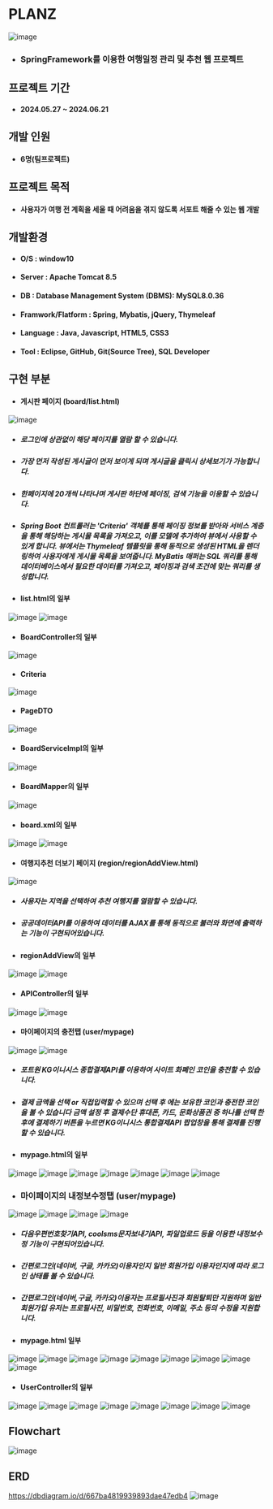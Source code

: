 # PLANZ
![image](https://github.com/Dong0E/PLANZ/assets/168512107/24c8b6d5-9d68-409d-a22d-adecfd2080df)

+ ### SpringFramework를 이용한 여행일정 관리 및 추천 웹 프로젝트

## 프로젝트 기간

+ #### 2024.05.27 ~ 2024.06.21

## 개발 인원

+ #### 6명(팀프로젝트)

## 프로젝트 목적

+ #### 사용자가 여행 전 계획을 세울 때 어려움을 겪지 않도록 서포트 해줄 수 있는 웹 개발
  

## 개발환경

+ #### O/S : window10
+ #### Server : Apache Tomcat 8.5
+ #### DB : Database Management System (DBMS): MySQL8.0.36
+ #### Framwork/Flatform : Spring, Mybatis, jQuery, Thymeleaf
+ #### Language : Java, Javascript, HTML5, CSS3
+ #### Tool : Eclipse, GitHub, Git(Source Tree), SQL Developer

## 구현 부분

+ #### 게시판 페이지 (board/list.html)
![image](https://github.com/Dong0E/PLANZ/assets/168512107/dee0d79d-f249-4381-8929-136dce63ee5a)


  + ##### 로그인에 상관없이 해당 페이지를 열람 할 수 있습니다.
  + ##### 가장 먼저 작성된 게시글이 먼저 보이게 되며 게시글을 클릭시 상세보기가 가능합니다.
  + ##### 한페이지에 20개씩 나타나며 게시판 하단에 페이징, 검색 기능을 이용할 수 있습니다.
  + ##### Spring Boot 컨트롤러는 'Criteria' 객체를 통해 페이징 정보를 받아와 서비스 계층을 통해 해당하는 게시물 목록을 가져오고, 이를 모델에 추가하여 뷰에서 사용할 수 있게 합니다. 뷰에서는 Thymeleaf 템플릿을 통해 동적으로 생성된 HTML을 렌더링하여 사용자에게 게시물 목록을 보여줍니다. MyBatis 매퍼는 SQL 쿼리를 통해 데이터베이스에서 필요한 데이터를 가져오고, 페이징과 검색 조건에 맞는 쿼리를 생성합니다.
 
  + #### list.html의 일부

  ![image](https://github.com/Dong0E/PLANZ/assets/168512107/cb9afa58-dd6d-4e66-b72d-979767d853a9)
  ![image](https://github.com/Dong0E/PLANZ/assets/168512107/dce61863-1fca-4e76-b421-855003d71b1e)


  + #### BoardController의 일부
  ![image](https://github.com/Dong0E/PLANZ/assets/168512107/e67d4772-8579-4a42-b883-0ae116531d7c)

  + #### Criteria
  ![image](https://github.com/Dong0E/PLANZ/assets/168512107/98f5d5ca-b98c-4ca5-ad5a-f99ee479348a)

  + #### PageDTO
  ![image](https://github.com/Dong0E/PLANZ/assets/168512107/3de21aeb-6117-4efa-a9ea-d53e7559f14f)

  + #### BoardServicelmpl의 일부
  ![image](https://github.com/Dong0E/PLANZ/assets/168512107/9a30a90b-70cd-4912-a460-ad11acf27235)

  + #### BoardMapper의 일부
  ![image](https://github.com/Dong0E/PLANZ/assets/168512107/df6299a4-3d5b-4e01-b289-aa9ea117849d)
  
  + #### board.xml의 일부
  ![image](https://github.com/Dong0E/PLANZ/assets/168512107/0299b97a-9e4e-4b68-afe0-e46ba98572e7)
  ![image](https://github.com/Dong0E/PLANZ/assets/168512107/ba1f0386-dd09-4aa2-b952-1f16c0be9a36)



+ #### 여행지추천 더보기 페이지 (region/regionAddView.html)
![image](https://github.com/Dong0E/PLANZ/assets/168512107/8ecb16da-d6f7-4739-94d7-7f52ded0b244)



  + ##### 사용자는 지역을 선택하여 추천 여행지를 열람할 수 있습니다.
  + ##### 공공데이터API를 이용하여 데이터를 AJAX를 통해 동적으로 불러와 화면에 출력하는 기능이 구현되어있습니다.
 
  
  + #### regionAddView의 일부
  ![image](https://github.com/Dong0E/PLANZ/assets/168512107/cc1da91b-6619-45c3-b009-55d9fa88ef73)
  ![image](https://github.com/Dong0E/PLANZ/assets/168512107/9e29a032-88ad-4223-ad27-bff8f47a9d56)

  + #### APIController의 일부
  ![image](https://github.com/Dong0E/PLANZ/assets/168512107/814a9c85-0f43-47a4-9abb-bbc8c55db439)
  ![image](https://github.com/Dong0E/PLANZ/assets/168512107/6135ff55-7df1-494c-9cae-3910c032e9e9)



+ #### 마이페이지의 충전탭 (user/mypage)
![image](https://github.com/Dong0E/PLANZ/assets/168512107/49c33489-4faf-45d4-ac94-ff31ffbf1fd0)
![image](https://github.com/Dong0E/PLANZ/assets/168512107/ba733fe2-d69e-4051-86ef-24bab27155e4)


  + ##### 포트원 KG이니시스 종합결제API를 이용하여 사이트 화폐인 코인을 충전할 수 있습니다.
  + ##### 결제 금액을 선택 or 직접입력할 수 있으며 선택 후 에는 보유한 코인과 충전한 코인을 볼 수 있습니다 금액 설정 후 결제수단 휴대폰, 카드, 문화상품권 중 하나를 선택 한 후에 결제하기 버튼을 누르면 KG이니시스 통합결제API 팝업창을 통해 결제를 진행 할 수 있습니다.

  + #### mypage.html의 일부
  ![image](https://github.com/Dong0E/PLANZ/assets/168512107/367b3ed8-4ee9-43ae-b090-3aa5a6a244e0)
  ![image](https://github.com/Dong0E/PLANZ/assets/168512107/b080b2a5-e944-4d55-ab4e-a9077ec26eda)
  ![image](https://github.com/Dong0E/PLANZ/assets/168512107/b9d3f91e-93f1-4c87-a7d0-72271b3b0ba7)
  ![image](https://github.com/Dong0E/PLANZ/assets/168512107/c3c0439b-b7c5-4cf7-948b-1128fcd42462)
  ![image](https://github.com/Dong0E/PLANZ/assets/168512107/dacc5b36-d54c-49ed-855c-8c04b7de1962)
  ![image](https://github.com/Dong0E/PLANZ/assets/168512107/3799a7a0-d913-480b-993a-3d115c28570f)
  ![image](https://github.com/Dong0E/PLANZ/assets/168512107/850b2ee4-c0a5-4e06-8152-67daac96f62a)


+ ### 마이페이지의 내정보수정탭 (user/mypage)
![image](https://github.com/Dong0E/PLANZ/assets/168512107/8360f5ee-ee35-4f52-a88b-d22415a08a2a)
![image](https://github.com/Dong0E/PLANZ/assets/168512107/3f453d4c-5c25-4f3e-9637-be55b4a088d5)
![image](https://github.com/Dong0E/PLANZ/assets/168512107/5d122552-abcf-411d-8e9f-cd8ab0a3f6a5)
![image](https://github.com/Dong0E/PLANZ/assets/168512107/ccf0d949-2e0c-4fa7-951e-286a9721dbd2)


  + ##### 다음우편번호찾기API, coolsms문자보내기API, 파일업로드 등을 이용한 내정보수정 기능이 구현되어있습니다.
  + ##### 간편로그인(네이버, 구글, 카카오)이용자인지 일반 회원가입 이용자인지에 따라 로그인 상태를 볼 수 있습니다.
  + ##### 간편로그인(네이버,구글, 카카오)이용자는 프로필사진과 회원탈퇴만 지원하며 일반 회원가입 유저는 프로필사진, 비밀번호, 전화번호, 이메일, 주소 등의 수정을 지원합니다.

  + #### mypage.html 일부
  ![image](https://github.com/Dong0E/PLANZ/assets/168512107/aa16c608-7a49-4f54-b065-b2e0151a5d12)
  ![image](https://github.com/Dong0E/PLANZ/assets/168512107/8a54a917-bb28-4474-877f-72deb25bbd0f)
  ![image](https://github.com/Dong0E/PLANZ/assets/168512107/9f003954-50f6-4aec-a6cd-a852c5d2b153)
  ![image](https://github.com/Dong0E/PLANZ/assets/168512107/dea7ee6b-8ebc-4e0e-a572-3cab68d29216)
  ![image](https://github.com/Dong0E/PLANZ/assets/168512107/cd0bcf7a-54a7-4d1e-a38a-4fb18bb1e55f)
  ![image](https://github.com/Dong0E/PLANZ/assets/168512107/8cf30cb3-6b26-4ebe-b534-a67617f9dbca)
  ![image](https://github.com/Dong0E/PLANZ/assets/168512107/801c23e7-b298-443e-8e03-bd922e6a7b3d)
  ![image](https://github.com/Dong0E/PLANZ/assets/168512107/14b36763-20f8-4359-b3ff-156ccfa70702)
  ![image](https://github.com/Dong0E/PLANZ/assets/168512107/2368f780-0da9-4a0a-8c6c-c56cf8feec36)

  + #### UserController의 일부
  ![image](https://github.com/Dong0E/PLANZ/assets/168512107/1d820e83-ea24-4fe5-b4ad-10cfe83ee4e8)
  ![image](https://github.com/Dong0E/PLANZ/assets/168512107/742ba45f-94df-4b88-be3f-4b768a8cedfc)
  ![image](https://github.com/Dong0E/PLANZ/assets/168512107/cb3af2ab-4812-46c6-97db-5069f9f57803)
  ![image](https://github.com/Dong0E/PLANZ/assets/168512107/38219a27-d228-4258-81e9-32f3345f6c6e)
  ![image](https://github.com/Dong0E/PLANZ/assets/168512107/bc67f59f-92d6-4442-a9b6-720c5b275e4b)
  ![image](https://github.com/Dong0E/PLANZ/assets/168512107/694acd3b-63f4-4ea5-9d4e-14fe36749bda)
  ![image](https://github.com/Dong0E/PLANZ/assets/168512107/2bfb817a-83c7-49f1-9778-dfecbc6a5d07)
  ![image](https://github.com/Dong0E/PLANZ/assets/168512107/3c419d38-e596-474a-85fb-fb6e16279f31)


## Flowchart
![image](https://github.com/Dong0E/PLANZ/assets/168512107/86941e8e-9499-47a7-a884-fee22ab1b75d)

## ERD
https://dbdiagram.io/d/667ba4819939893dae47edb4
![image](https://github.com/Dong0E/PLANZ/assets/168512107/206c1356-01f8-43ce-9626-5663dd95500a)






  




  

